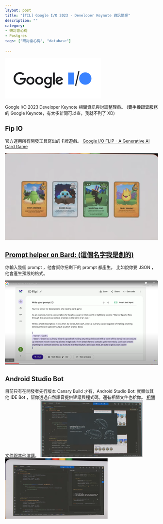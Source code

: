 ```yaml
---
layout: post
title: "[TIL] Google I/O 2023 - Developer Keynote 資訊整理"
description: ""
category: 
- 研討會心得
- Postgres
tags: ["研討會心得", "database"]

---
```




![image-20230511092146539](../images/2022/image-20230511092146539.png)


Google I/O 2023 Developer Keynote 相關資訊與討論整理串。 (賣手機跟雲服務的 Google Keynote，有太多新聞可以查，我就不列了 XD) 



## Fip IO

官方運用所有開發工具寫出的卡牌遊戲。 [Google I/O FLIP - A Generative AI Card Game](https://flip.withgoogle.com/)

![image-20230511092241614](../images/2022/image-20230511092241614.png)



## [Prompt helper on Bard: (這個名字我是創的) ](https://youtu.be/r8T0SnwHRNI)
你輸入幾個 prompt ，他會幫你把剩下的 prompt 都產生。 比如說你要 JSON ，他會產生預設的格式。 

![image-20230511092302688](../images/2022/image-20230511092302688.png)

## Android Studio Bot

目前只有在開發者先行版本 Canary Build 才有，Android Studio Bot: 就類似其他 IDE Bot ，幫你透過自然語音提供建議與程式碼。還有相關文件也給你。 [相關文件跟其他演講](https://android-developers.googleblog.com/2023/05/android-studio-io-23-announcing-studio-bot.html)。
<img src="../images/2022/image-20230511092822857.png" alt="image-20230511092822857" style="zoom:33%;" /><img src="../images/2022/image-20230511092826468.png" alt="image-20230511092826468" style="zoom:33%;" />

